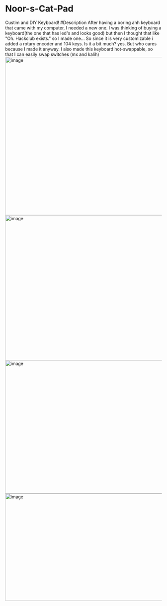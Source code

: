 # Noor-s-Cat-Pad
Custim and DIY Keyboard!
#Description
After having a boring ahh keyboard that came with my computer, I needed a new one. I was thinking of buying a keyboard(the one that has led's and looks good) but then I thought that like "Oh. Hackclub exists." so I made one... So since it is very customizable i added a rotary encoder and 104 keys. Is it a bit much? yes. But who cares because I made it anyway. I also made this keyboard hot-swappable, so that I can easily swap switches (mx and kalih)
<img width="1008" height="507" alt="image" src="https://github.com/user-attachments/assets/981e23ff-a0a4-47e3-9092-3e90170a8934" />
<img width="1474" height="465" alt="image" src="https://github.com/user-attachments/assets/2f5d9a32-67ad-4d4d-92d2-2883a682b3fc" />
<img width="1343" height="427" alt="image" src="https://github.com/user-attachments/assets/8b5bee1f-36b1-4c54-bc4c-6fff4d05ffb1" />
<img width="1129" height="344" alt="image" src="https://github.com/user-attachments/assets/093606e7-8403-4f90-81ed-6114e0b4ef51" />
